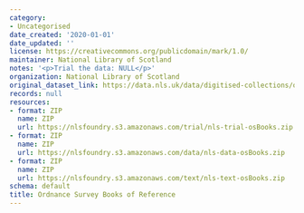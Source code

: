 ```yaml
---
category:
- Uncategorised
date_created: '2020-01-01'
date_updated: ''
license: https://creativecommons.org/publicdomain/mark/1.0/
maintainer: National Library of Scotland
notes: '<p>Trial the data: NULL</p>'
organization: National Library of Scotland
original_dataset_link: https://data.nls.uk/data/digitised-collections/os-books-of-reference/
records: null
resources:
- format: ZIP
  name: ZIP
  url: https://nlsfoundry.s3.amazonaws.com/trial/nls-trial-osBooks.zip
- format: ZIP
  name: ZIP
  url: https://nlsfoundry.s3.amazonaws.com/data/nls-data-osBooks.zip
- format: ZIP
  name: ZIP
  url: https://nlsfoundry.s3.amazonaws.com/text/nls-text-osBooks.zip
schema: default
title: Ordnance Survey Books of Reference
---
```

